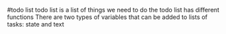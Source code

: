 #todo list
todo list is a list of things we need to do
the todo list has different functions
There are two types of variables that can be added to lists of tasks: state and text
